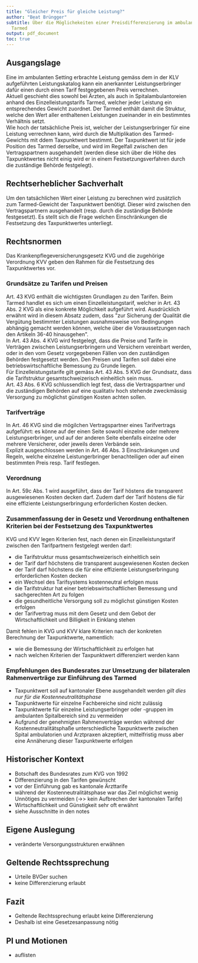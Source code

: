 ```yaml
---
title: "Gleicher Preis für gleiche Leistung?"
author: "Beat Brüngger"
subtitle: Über die Möglichekeiten einer Preisdifferenzierung im ambulanten Einzelleistungstarif
  Tarmed
output: pdf_document
toc: true
---
```


## Ausgangslage
<!--
- Steigende Gesundheitskosten
- Tarmed, Einzelleistungstarif
- kantonal einheitliche Taxpunktwerte
 -->
Eine im ambulanten Setting erbrachte Leistung gemäss dem in der KLV aufgeführten Leistungskatalog kann ein anerkannter Leistungserbringer dafür einen durch einen Tarif festgegebenen Preis verrechnen.  
Aktuell geschieht dies sowohl bei Ärzten, als auch in Spitalambulantoreien anhand des Einzelleistungstarifs Tarmed, welcher jeder Leistung ein entsprechendes Gewicht zuordnet. Der Tarmed enthält damit die Struktur, welche den Wert aller enthaltenen Leistungen zueinander in ein bestimmtes Verhältnis setzt.  
Wie hoch der tatsächliche Preis ist, welcher der Leistungserbringer für eine Leistung verrechnen kann, wird durch die Multiplikation des Tarmed-Gewichts mit ddem Taxpunktwert bestimmt. Der Taxpunktwert ist für jede Position des Tarmed derselbe, und wird im Regelfall zwischen den Vertragspartnern ausgehandelt (werden diese sich über die Höhe des Taxpunktwertes nicht einig wird er in einem Festsetzungsverfahren durch die zuständige Behörde festgelegt).

## Rechtserheblicher Sachverhalt
Um den tatsächlichen Wert einer Leistung zu berechnen wird zusätzlich zum Tarmed-Gewicht der Taxpunktwert benötigt. Dieser wird zwischen den Vertragspartnern ausgehandelt (resp. durch die zuständige Behörde festgesetzt). Es stellt sich die Frage welchen Einschränkungen die Festsetzung des Taxpunktwertes unterliegt.

## Rechtsnormen
<!--
- KVG und KVV: keine Einschränkungen bezüglich Taxpunktwerten sichtbar
 -->
Das Krankenpflegeversicherungsgesetz KVG und die zugehörige Verordnung KVV geben den Rahmen für die Festsetzung des Taxpunktwertes vor.

### Grundsätze zu Tarifen und Preisen
Art. 43 KVG enthält die wichtigsten Grundlagen zu den Tarifen. Beim Tarmed handlet es sich um einen Einzelleistungstarif, welcher in Art. 43 Abs. 2 KVG als eine konkrete Möglichkeit aufgeführt wird. Ausdrücklich erwähnt wird in diesem Absatz zudem, dass "zur Sicherung der Qualität die Vergütung bestimmter Leistungen ausnahmsweise von Bedingungen abhängig gemacht werden können, welche über die Voraussetzungen nach den Artikeln 36-40 hinausgehen".  
In Art. 43 Abs. 4 KVG wird festgelegt, dass die Preise und Tarife in Verträgen zwischen Leistungserbringern und Versichern vereinbart werden, oder in den vom Gesetz vorgegebenen Fällen von den zuständigen Behörden festgesetzt werden. Den Preisen und Tarifen soll dabei eine betriebswirtschaftliche Bemessung zu Grunde liegen.  
Für Einzelleistungstarife gilt gemäss Art. 43 Abs. 5 KVG der Grundsatz, dass die Tarifstruktur gesamtschweizerisch einheitlich sein muss.  
Art. 43 Abs. 6 KVG schlussendlich legt fest, dass die Vertragspartner und die zuständigen Behörden auf eine qualitativ hoch stehende zweckmässig Versorgung zu möglichst günstigen Kosten achten sollen.

### Tarifverträge
In Art. 46 KVG sind die mögilchen Vertragspartner eines Tarifvertrags aufgeführt: es könne auf der einen Seite sowohl einzelne oder mehrere Leistungserbringer, und auf der anderen Seite ebenfalls einzelne oder mehrere Versicherer, oder jeweils deren Verbände sein.  
Explizit ausgeschlossen werden in Art. 46 Abs. 3 Einschränkungen und Regeln, welche einzelne Leistungerbringer benachteiligen oder auf einen bestimmten Preis resp. Tarif festlegen.

### Verordnung
In Art. 59c Abs. 1 wird ausgeführt, dass der Tarif höstens die transparent ausgewiesenen Kosten decken darf. Zudem darf der Tarif höstens die für eine effiziente Leistungserbringung erforderlichen Kosten decken.

### Zusammenfassung der in Gesetz und Verordnung enthaltenen Kriterien bei der Festsetzung des Taxpunktwertes

KVG und KVV legen Kriterien fest, nach denen ein Einzelleistungstarif zwischen den Tarifpartnern festgelegt werden darf:

* die Tarifstruktur muss gesamtschweizerisch einheitlich sein
* der Tarif darf höchstens die transparent ausgewiesenen Kosten decken
* der Tarif darf höchstens die für eine effiziente Leistungserbringung erforderlichen Kosten decken
* ein Wechsel des Tarifsystems kostenneutral erfolgen muss
* die Tarifstruktur hat einer betriebswirtschaftlichen Bemessung und sachgerechten Art zu folgen
* die gesundheitliche Versorgung soll zu möglichst günstigen Kosten erfolgen
* der Tarifvertrag muss mit dem Gesetz und dem Gebot der Wirtschaftlichkeit und Billigkeit in Einklang stehen

Damit fehlen in KVG und KVV klare Kriterien nach der konkreten Berechnung der Taxpunktwerte, namentlich:

* wie die Bemessung der Wirtschaftlichkeit zu erfolgen hat
* nach welchen Kriterien der Taxpunktwert differenziert werden kann

### Empfehlungen des Bundesrates zur Umsetzung der bilateralen Rahmenverträge zur Einführung des Tarmed

* Taxpunktwert soll auf kantonaler Ebene ausgehandelt werden *gilt dies nur für die Kostenneutralitätsphase*
* Taxpunktwerte für einzelne Fachbereiche sind nicht zulässig
* Taxpunktwerte für einzelne Leistungserbringer oder -gruppen im ambulanten Spitalbereich sind zu vermeiden
* Aufgrund der genehmigten Rahmenverträge werden während der Kostenneutralitätsphaße unterschiedliche Taxpunktwerte zwischen Spital ambulatorien und Arztpraxen akzeptiert, mittelfristig muss aber eine Annäherung dieser Taxpunktwerte erfolgen

## Historischer Kontext
- Botschaft des Bundesrates zum KVG von 1992
- Differenzierung in den Tarifen gewünscht
- vor der Einführung gab es kantonale Ärzttarife
- während der Kostenneutralitätsphase war das Ziel möglichst wenig Unnötiges zu vermeiden (->> kein Aufbrechen der kantonalen Tarife)
- Wirtschaftlichkeit und Günstigkeit sehr oft erwähnt
- siehe Ausschnitte in den notes

## Eigene Auslegung
- veränderte Versorgungsstrukturen erwähnen

## Geltende Rechtssprechung
- Urteile BVGer suchen
- keine Differenzierung erlaubt

## Fazit
- Geltende Rechtssprechung erlaubt keine Differenzierung
- Deshalb ist eine Gesetzesanpassung nötig

## PI und Motionen
- auflisten
